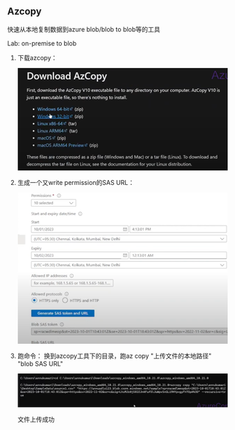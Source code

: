 ## Azcopy

快速从本地复制数据到azure blob/blob to blob等的工具

Lab: on-premise to blob

1. 下载azcopy：

    ![alt text](image-19.png)

2. 生成一个又write permission的SAS URL：

    ![alt text](image-20.png)

3. 跑命令：
    换到azcopy工具下的目录，跑az copy "上传文件的本地路径" "blob SAS URL"

    ![alt text](image-21.png)

    文件上传成功
